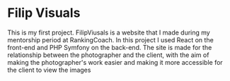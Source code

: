 # Filip Visuals
This is my first project.
FilipViusals is a website that I made during my mentorship period at RankingCoach.
In this project I used React on the front-end and PHP Symfony on the back-end.
The site is made for the relationship between the photographer and the client, with the aim of making the photographer's work easier and making it more accessible for the client to view the images
